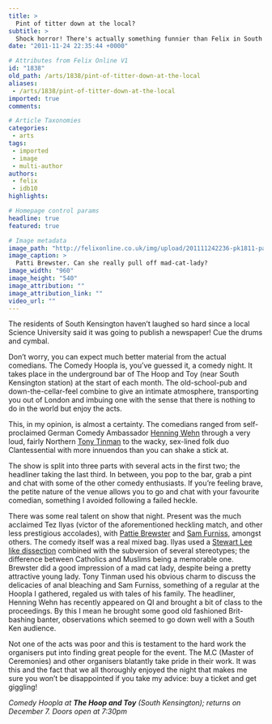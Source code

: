 ```yaml
---
title: >
  Pint of titter down at the local?
subtitle: >
  Shock horror! There's actually something funnier than Felix in South Kensington!
date: "2011-11-24 22:35:44 +0000"

# Attributes from Felix Online V1
id: "1838"
old_path: /arts/1838/pint-of-titter-down-at-the-local
aliases:
 - /arts/1838/pint-of-titter-down-at-the-local
imported: true
comments:

# Article Taxonomies
categories:
 - arts
tags:
 - imported
 - image
 - multi-author
authors:
 - felix
 - idb10
highlights:

# Homepage control params
headline: true
featured: true

# Image metadata
image_path: "http://felixonline.co.uk/img/upload/201111242236-pk1811-pattiebrewster.jpeg"
image_caption: >
  Patti Brewster. Can she really pull off mad-cat-lady?
image_width: "960"
image_height: "540"
image_attribution: ""
image_attribution_link: ""
video_url: ""
---
```


The residents of South Kensington haven’t laughed so hard since a local Science University said it was going to publish a newspaper! Cue the drums and cymbal.

Don’t worry, you can expect much better material from the actual comedians. The Comedy Hoopla is, you’ve guessed it, a comedy night. It takes place in the underground bar of The Hoop and Toy (near South Kensington station) at the start of each month. The old-school-pub and down-the-cellar-feel combine to give an intimate atmosphere, transporting you out of London and imbuing one with the sense that there is nothing to do in the world but enjoy the acts.

This, in my opinion, is almost a certainty. The comedians ranged from self-proclaimed German Comedy Ambassador [Henning Wehn](http://www.youtube.com/watch?v=_wJaCedLfdg) through a very loud, fairly Northern [Tony Tinman](http://www.youtube.com/watch?v=NkkD3b-iINY) to the wacky, sex-lined folk duo Clantessential with more innuendos than you can shake a stick at.

The show is split into three parts with several acts in the first two; the headliner taking the last third. In between, you pop to the bar, grab a pint and chat with some of the other comedy enthusiasts. If you’re feeling brave, the petite nature of the venue allows you to go and chat with your favourite comedian, something I avoided following a failed heckle.

There was some real talent on show that night. Present was the much acclaimed Tez Ilyas (victor of the aforementioned heckling match, and other less prestigious accolades), with [Pattie Brewster](http://www.youtube.com/watch?v=rtJvdliF7QE) and [Sam Furniss](http://www.youtube.com/watch?v=TcZIhrGcQos), amongst others. The comedy itself was a real mixed bag. Ilyas used a [Stewart Lee like dissection](http://www.youtube.com/watch?v=jGAOCVwLrXo) combined with the subversion of several stereotypes; the difference between Catholics and Muslims being a memorable one. Brewster did a good impression of a mad cat lady, despite being a pretty attractive young lady. Tony Tinman used his obvious charm to discuss the delicacies of anal bleaching and Sam Furniss, something of a regular at the Hoopla I gathered, regaled us with tales of his family. The headliner, Henning Wehn has recently appeared on QI and brought a bit of class to the proceedings. By this I mean he brought some good old fashioned Brit-bashing banter, observations which seemed to go down well with a South Ken audience.

Not one of the acts was poor and this is testament to the hard work the organisers put into finding great people for the event. The M.C (Master of Ceremonies) and other organisers blatantly take pride in their work. It was this and the fact that we all thoroughly enjoyed the night that makes me sure you won’t be disappointed if you take my advice: buy a ticket and get giggling!

_Comedy Hoopla at __The Hoop and Toy__ (South Kensington); returns on December 7. Doors open at 7:30pm_
